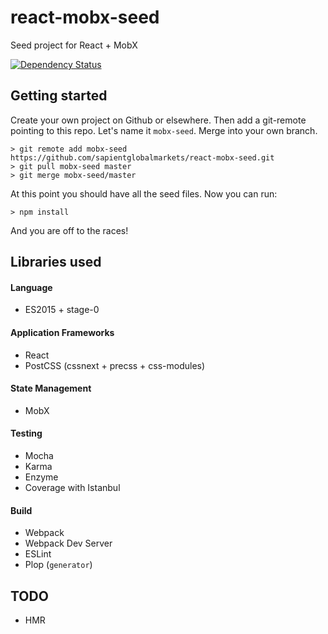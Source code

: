 # react-mobx-seed
Seed project for React + MobX


[![Dependency Status](https://david-dm.org/sapientglobalmarkets/react-mobx-seed.svg)](https://david-dm.org/sapientglobalmarkets/react-mobx-seed)

## Getting started
Create your own project on Github or elsewhere. Then add a git-remote pointing to this repo. Let's name it `mobx-seed`. Merge into your own branch.

```shell
> git remote add mobx-seed https://github.com/sapientglobalmarkets/react-mobx-seed.git
> git pull mobx-seed master
> git merge mobx-seed/master
```

At this point you should have all the seed files. Now you can run:
```shell
> npm install
```

And you are off to the races!

## Libraries used

#### Language
- ES2015 + stage-0

#### Application Frameworks

- React
- PostCSS (cssnext + precss + css-modules)

#### State Management

- MobX

#### Testing

- Mocha
- Karma
- Enzyme
- Coverage with Istanbul

#### Build

- Webpack
- Webpack Dev Server
- ESLint
- Plop (`generator`)

## TODO

- HMR
